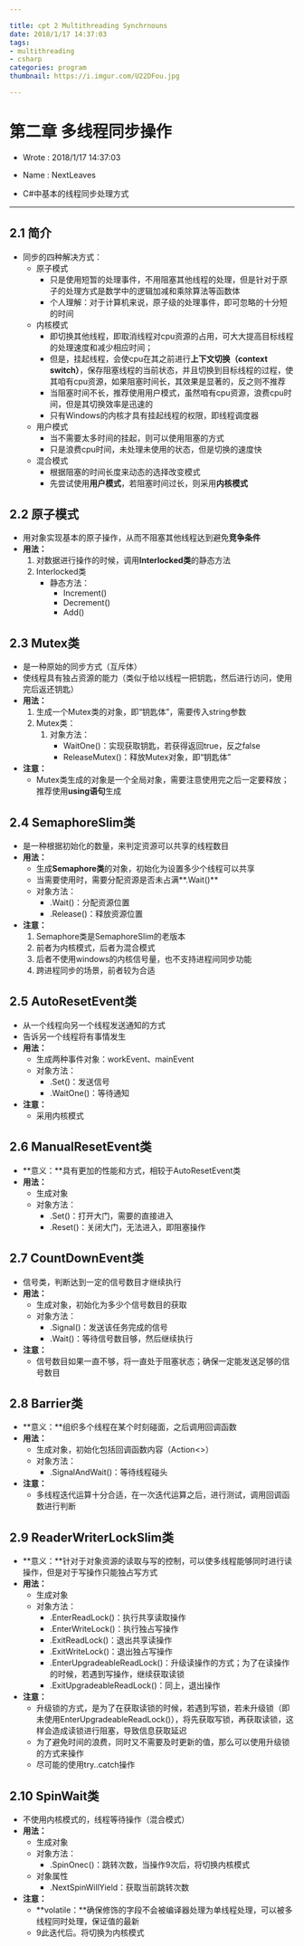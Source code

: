 ```yaml
---

title: cpt 2 Multithreading Synchrnouns
date: 2018/1/17 14:37:03 
tags:
- multithreading
- csharp
categories: program
thumbnail: https://i.imgur.com/U22DFou.jpg

---
```


# 第二章 多线程同步操作 #

* Wrote : 2018/1/17 14:37:03
* Name  : NextLeaves

* C#中基本的线程同步处理方式

---

## 2.1 简介 ##

* 同步的四种解决方式：
	* 原子模式
		* 只是使用短暂的处理事件，不用阻塞其他线程的处理，但是针对于原子的处理方式是数学中的逻辑加减和乘除算法等函数体
		* 个人理解：对于计算机来说，原子级的处理事件，即可忽略的十分短的时间
	* 内核模式
		* 即切换其他线程，即取消线程对cpu资源的占用，可大大提高目标线程的处理速度和减少相应时间；
		* 但是，挂起线程，会使cpu在其之前进行**上下文切换（context switch）**，保存阻塞线程的当前状态，并且切换到目标线程的过程，使其咱有cpu资源，如果阻塞时间长，其效果是显著的，反之则不推荐
		* 当阻塞时间不长，推荐使用用户模式，虽然咱有cpu资源，浪费cpu时间，但是其切换效率是迅速的
		* 只有Windows的内核才具有挂起线程的权限，即线程调度器
	* 用户模式
		* 当不需要太多时间的挂起，则可以使用阻塞的方式
		* 只是浪费cpu时间，未处理未使用的状态，但是切换的速度快
	* 混合模式
		* 根据阻塞的时间长度来动态的选择改变模式
		* 先尝试使用**用户模式**，若阻塞时间过长，则采用**内核模式**

## 2.2 原子模式 ##

* 用对象实现基本的原子操作，从而不阻塞其他线程达到避免**竞争条件**
* **用法：**
	1. 对数据进行操作的时候，调用**Interlocked类**的静态方法
	2. Interlocked类
		* 静态方法：
			* Increment()
			* Decrement()
			* Add()

## 2.3 Mutex类 ##

* 是一种原始的同步方式（互斥体）
* 使线程具有独占资源的能力（类似于给以线程一把钥匙，然后进行访问，使用完后返还钥匙）
* **用法：**
	1. 生成一个Mutex类的对象，即“钥匙体”，需要传入string参数
	2. Mutex类：
		1. 对象方法：
			* WaitOne()：实现获取钥匙，若获得返回true，反之false
			* ReleaseMutex()：释放Mutex对象，即“钥匙体”
* **注意：**
	* Mutex类生成的对象是一个全局对象，需要注意使用完之后一定要释放；推荐使用**using语句**生成

## 2.4 SemaphoreSlim类 ##

* 是一种根据初始化的数量，来判定资源可以共享的线程数目
* **用法：**
	* 生成**Semaphore类**的对象，初始化为设置多少个线程可以共享
	* 当需要使用时，需要分配资源是否未占满**.Wait()**
	* 对象方法：
		* .Wait()：分配资源位置
		* .Release()：释放资源位置 
* **注意：**
	1. Semaphore类是SemaphoreSlim的老版本
	2. 前者为内核模式，后者为混合模式
	3. 后者不使用windows的内核信号量，也不支持进程间同步功能
	4. 跨进程同步的场景，前者较为合适

## 2.5 AutoResetEvent类 ##

* 从一个线程向另一个线程发送通知的方式
* 告诉另一个线程将有事情发生
* **用法：**
	* 生成两种事件对象：workEvent、mainEvent
	* 对象方法：
		* .Set()：发送信号
		* .WaitOne()：等待通知
* **注意：**
	* 采用内核模式

## 2.6 ManualResetEvent类 ##

* **意义：**具有更加的性能和方式，相较于AutoResetEvent类
* **用法：**
	* 生成对象
	* 对象方法：
		* .Set()：打开大门，需要的直接进入
		* .Reset()：关闭大门，无法进入，即阻塞操作

## 2.7 CountDownEvent类 ##

* 信号类，判断达到一定的信号数目才继续执行
* **用法：**
	* 生成对象，初始化为多少个信号数目的获取
	* 对象方法：
		* .Signal()：发送该任务完成的信号
		* .Wait()：等待信号数目够，然后继续执行
* **注意：**
	* 信号数目如果一直不够，将一直处于阻塞状态；确保一定能发送足够的信号数目

## 2.8 Barrier类 ##

* **意义：**组织多个线程在某个时刻碰面，之后调用回调函数
* **用法：**
	* 生成对象，初始化包括回调函数内容（Action<>）
	* 对象方法：
		* .SignalAndWait()：等待线程碰头
* **注意：**
	* 多线程迭代运算十分合适，在一次迭代运算之后，进行测试，调用回调函数进行判断

## 2.9 ReaderWriterLockSlim类 ##

* **意义：**针对于对象资源的读取与写的控制，可以使多线程能够同时进行读操作，但是对于写操作只能独占写方式
* **用法：**
	* 生成对象
	* 对象方法：
		* .EnterReadLock()：执行共享读取操作
		* .EnterWriteLock()：执行独占写操作
		* .ExitReadLock()：退出共享读操作
		* .ExitWriteLock()：退出独占写操作
		* .EnterUpgradeableReadLock()：升级读操作的方式；为了在读操作的时候，若遇到写操作，继续获取读锁
		* .ExitUpgradeableReadLock()：同上，退出操作
* **注意：**
	* 升级锁的方式，是为了在获取读锁的时候，若遇到写锁，若未升级锁（即未使用EnterUpgradeableReadLock()），将先获取写锁，再获取读锁，这样会造成读锁进行阻塞，导致信息获取延迟
	* 为了避免时间的浪费，同时又不需要及时更新的值，那么可以使用升级锁的方式来操作
	* 尽可能的使用try..catch操作

## 2.10 SpinWait类 ##

* 不使用内核模式的，线程等待操作（混合模式）
* **用法：**
	* 生成对象
	* 对象方法：
		* .SpinOnec()：跳转次数，当操作9次后，将切换内核模式
	* 对象属性
		* .NextSpinWillYield：获取当前跳转次数
* **注意：**
	* **volatile：**确保修饰的字段不会被编译器处理为单线程处理，可以被多线程同时处理，保证值的最新
	* 9此迭代后。将切换为内核模式